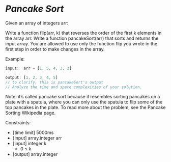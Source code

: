 _Pancake Sort_
==============

Given an array of integers arr:

Write a function flip(arr, k) that reverses the order of the first k elements in the array arr.
Write a function pancakeSort(arr) that sorts and returns the input array. You are allowed to use only the function flip you wrote in the first step in order to make changes in the array.

Example:

```javascript
input:  arr = [1, 5, 4, 3, 2]

output: [1, 2, 3, 4, 5]
// to clarify, this is pancakeSort's output
// Analyze the time and space complexities of your solution.
```

Note: it’s called pancake sort because it resembles sorting pancakes on a plate with a spatula, where you can only use the spatula to flip some of the top pancakes in the plate. To read more about the problem, see the Pancake Sorting Wikipedia page.

Constraints:
- [time limit] 5000ms
- [input] array.integer arr
- [input] integer k
  - 0 ≤ k
- [output] array.integer
